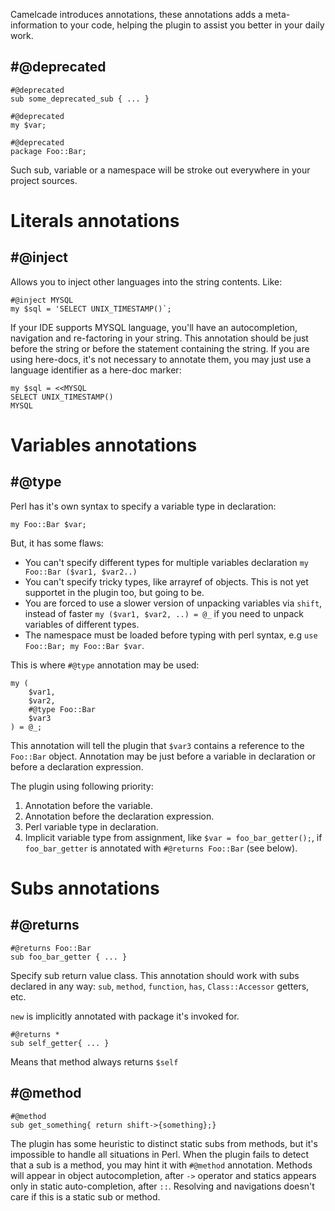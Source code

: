 Camelcade introduces annotations, these annotations adds a meta-information to your code, helping the plugin to assist you better in your daily work.

## #@deprecated
```
#@deprecated
sub some_deprecated_sub { ... }

#@deprecated
my $var;

#@deprecated 
package Foo::Bar;
```
Such sub, variable or a namespace will be stroke out everywhere in your project sources. 

# Literals annotations
## #@inject 
Allows you to inject other languages into the string contents. Like:
```
#@inject MYSQL
my $sql = 'SELECT UNIX_TIMESTAMP()`;
```
If your IDE supports MYSQL language, you'll have an autocompletion, navigation and re-factoring in your string.
This annotation should be just before the string or before the statement containing the string.
If you are using here-docs, it's not necessary to annotate them, you may just use a language identifier as a here-doc marker:
```
my $sql = <<MYSQL
SELECT UNIX_TIMESTAMP()
MYSQL
```

# Variables annotations
## #@type
Perl has it's own syntax to specify a variable type in declaration:
```
my Foo::Bar $var;
```
But, it has some flaws: 
* You can't specify different types for multiple variables declaration `my Foo::Bar ($var1, $var2..)`
* You can't specify tricky types, like arrayref of objects. This is not yet supportet in the plugin too, but going to be.
* You are forced to use a slower version of unpacking variables via `shift`, instead of faster `my ($var1, $var2, ..) = @_` if you need to unpack variables of different types.
* The namespace must be loaded before typing with perl syntax, e.g `use Foo::Bar; my Foo::Bar $var`.

This is where `#@type` annotation may be used:
```
my ( 
    $var1, 
    $var2,
    #@type Foo::Bar
    $var3 
) = @_;
```
This annotation will tell the plugin that `$var3` contains a reference to the `Foo::Bar` object. Annotation may be just before a variable in declaration or before a declaration expression.

The plugin using following priority:

1. Annotation before the variable.
2. Annotation before the declaration expression.
3. Perl variable type in declaration.
4. Implicit variable type from assignment, like `$var = foo_bar_getter();`, if `foo_bar_getter` is annotated with `#@returns Foo::Bar` (see below).

# Subs annotations
## #@returns
```
#@returns Foo::Bar
sub foo_bar_getter { ... }
```
Specify sub return value class. This annotation should work with subs declared in any way: `sub`, `method`, `function`, `has`, `Class::Accessor` getters, etc.

`new` is implicitly annotated with package it's invoked for.

```
#@returns *
sub self_getter{ ... }
```
Means that method always returns `$self`

## #@method
```
#@method
sub get_something{ return shift->{something};}
```
The plugin has some heuristic to distinct static subs from methods, but it's impossible to handle all situations in Perl. When the plugin fails to detect that a sub is a method, you may hint it with `#@method` annotation. Methods will appear in object autocompletion, after `->` operator and statics appears only in static auto-completion, after `::`. Resolving and navigations doesn't care if this is a static sub or method.

